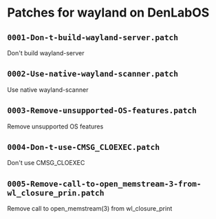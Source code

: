 # Patches for wayland on DenLabOS

## `0001-Don-t-build-wayland-server.patch`

Don't build wayland-server


## `0002-Use-native-wayland-scanner.patch`

Use native wayland-scanner


## `0003-Remove-unsupported-OS-features.patch`

Remove unsupported OS features


## `0004-Don-t-use-CMSG_CLOEXEC.patch`

Don't use CMSG_CLOEXEC


## `0005-Remove-call-to-open_memstream-3-from-wl_closure_prin.patch`

Remove call to open_memstream(3) from wl_closure_print


